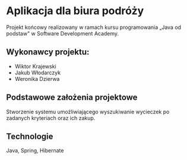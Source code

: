# Aplikacja dla biura podróży

Projekt końcowy realizowany w ramach kursu programowania „Java od podstaw" w Software Development Academy. 

## Wykonawcy projektu:
<ul>
  <li>Wiktor Krajewski</li>
<li>Jakub Włodarczyk
<li>Weronika Dzierwa</li></li>
</ul>

## Podstawowe założenia projektowe

Stworzenie systemu umożliwiającego wyszukiwanie wycieczek po zadanych kryteriach oraz ich zakup.

## Technologie

Java, Spring, Hibernate
